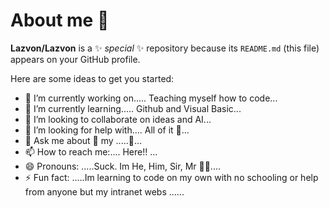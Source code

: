 # About me 👋


**Lazvon/Lazvon** is a ✨ _special_ ✨ repository because its `README.md` (this file) appears on your GitHub profile.

Here are some ideas to get you started:

- 🔭 I’m currently working on..... Teaching myself how to code...
- 🌱 I’m currently learning..... Github and Visual Basic...
- 👯 I’m looking to collaborate on ideas and AI...
- 🤔 I’m looking for help with.... All of it 🤪...
- 💬 Ask me about 🤔 my .....🐐...
- 📫 How to reach me:.... Here!! ...
- 😄 Pronouns: .....Suck. Im He, Him, Sir, Mr 🧛‍♂️....
- ⚡ Fun fact: .....Im learning to code on my own with no schooling or help from anyone but my intranet webs ......

